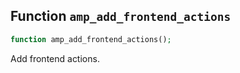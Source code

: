 ## Function `amp_add_frontend_actions`

```php
function amp_add_frontend_actions();
```

Add frontend actions.

